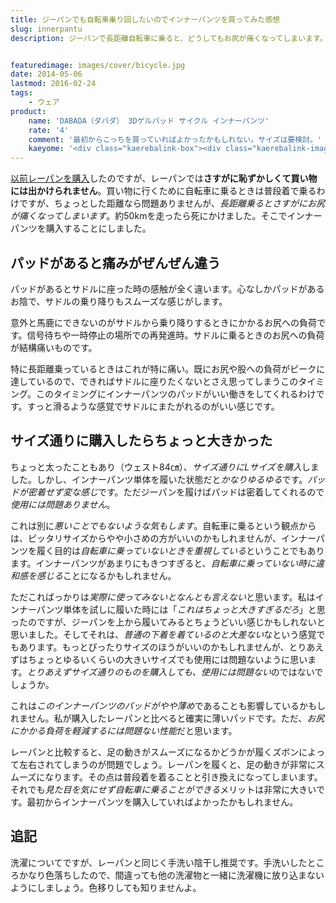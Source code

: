 ```yaml
---
title: ジーパンでも自転車乗り回したいのでインナーパンツを買ってみた感想
slug: innerpantu
description: ジーパンで長距離自転車に乗ると、どうしてもお尻が痛くなってしまいます。自転車にのることが目的ならレーパンでも問題ありませんが、自転車を移動の手段とするときにはどうしてもレーパンでは恥ずかしい。そこでインナーパンツを購入することにしました。


featuredimage: images/cover/bicycle.jpg
date: 2014-05-06
lastmod: 2016-02-24
tags: 
    - ウェア
product:
    name: 'DABADA（ダバダ） 3Dゲルパッド サイクル インナーパンツ'
    rate: '4'
    comment: '最初からこっちを買っていればよかったかもしれない。サイズは要検討。'
    kaeyome: '<div class="kaerebalink-box"><div class="kaerebalink-image"><a href="http://www.amazon.co.jp/exec/obidos/ASIN/B00JKCIGGO/illusionspace-22/ref=nosim/" rel="nofollow" target="_blank"><img src="http://ecx.images-amazon.com/images/I/41yizk5iFuL._SL160_.jpg" style="border: none;" /></a></div><div class="kaerebalink-info"><div class="kaerebalink-name"><a href="http://www.amazon.co.jp/exec/obidos/ASIN/B00JKCIGGO/illusionspace-22/ref=nosim/" rel="nofollow" target="_blank">DABADA（ダバダ） 3Dゲルパッド サイクル インナーパンツ (ブラック, L（80-86cm）)</a><div class="kaerebalink-powered-date">posted with <a href="http://kaereba.com" rel="nofollow" target="_blank">カエレバ</a></div></div><div class="kaerebalink-detail"> DABADA（ダバダ）     </div><div class="kaerebalink-link1"><div class="shoplinkamazon"><a href="http://www.amazon.co.jp/gp/search?keywords=DABADA%81%403D%83Q%83%8B%83p%83b%83h%20%83T%83C%83N%83%8B%20%83C%83%93%83i%81%5B%83p%83%93%83c&__mk_ja_JP=%83J%83%5E%83J%83i&tag=illusionspace-22" rel="nofollow" target="_blank" title="アマゾン" >Amazonで購入</a></div><div class="shoplinkrakuten"><a href="http://hb.afl.rakuten.co.jp/hgc/0e95387f.f2aef20d.0e953880.25e412bd/?pc=http%3A%2F%2Fsearch.rakuten.co.jp%2Fsearch%2Fmall%2FDABADA%25E3%2580%25803D%25E3%2582%25B2%25E3%2583%25AB%25E3%2583%2591%25E3%2583%2583%25E3%2583%2589%2520%25E3%2582%25B5%25E3%2582%25A4%25E3%2582%25AF%25E3%2583%25AB%2520%25E3%2582%25A4%25E3%2583%25B3%25E3%2583%258A%25E3%2583%25BC%25E3%2583%2591%25E3%2583%25B3%25E3%2583%2584%2F-%2Ff.1-p.1-s.1-sf.0-st.A-v.2%3Fx%3D0%26scid%3Daf_ich_link_urltxt%26m%3Dhttp%3A%2F%2Fm.rakuten.co.jp%2F" rel="nofollow" target="_blank" title="楽天市場" >楽天市場で購入</a></div></div></div><div class="booklink-footer" style="clear: left"></div></div>'
---
```


<a href="https://wantit.gcreate.jp/3dpants/" title="お尻の痛みに悩むサイクラーにおくるレーサーパンツのすすめ">以前レーパンを購入</a>したのですが、レーパンでは<strong>さすがに恥ずかしくて買い物には出かけられません</strong>。買い物に行くために自転車に乗るときは普段着で乗るわけですが、ちょっとした距離なら問題ありませんが、<em>長距離乗るとさすがにお尻が痛くなってしまいます</em>。約50kmを走ったら死にかけました。そこでインナーパンツを購入することにしました。


## パッドがあると痛みがぜんぜん違う


パッドがあるとサドルに座った時の感触が全く違います。心なしかパッドがあるお陰で、サドルの乗り降りもスムーズな感じがします。

意外と馬鹿にできないのがサドルから乗り降りするときにかかるお尻への負荷です。信号待ちや一時停止の場所での再発進時。サドルに乗るときのお尻への負荷が結構痛いものです。

特に長距離乗っているときはこれが特に痛い。既にお尻や股への負荷がピークに達しているので、できればサドルに座りたくないとさえ思ってしまうこのタイミング。このタイミングにインナーパンツのパッドがいい働きをしてくれるわけです。すっと滑るような感覚でサドルにまたがれるのがいい感じです。


## サイズ通りに購入したらちょっと大きかった


ちょっと太ったこともあり（ウェスト84㎝）、<em>サイズ通りにLサイズを購入</em>しました。しかし、インナーパンツ単体を履いた状態だと<em>かなりゆるゆる</em>です。<em>パッドが密着せず変な感じ</em>です。ただジーパンを履けばパッドは密着してくれるので<em>使用には問題ありません</em>。

これは別に<em>悪いことでもないような気もします</em>。自転車に乗るという観点からは、ピッタリサイズからやや小さめの方がいいのかもしれませんが、インナーパンツを履く目的は<em>自転車に乗っていないときを重視している</em>ということでもあります。インナーパンツがあまりにもきつすぎると、<em>自転車に乗っていない時に違和感を感じる</em>ことになるかもしれません。

ただこればっかりは<em>実際に使ってみないとなんとも言えない</em>と思います。私はインナーパンツ単体を試しに履いた時には「<em>これはちょっと大きすぎるだろ</em>」と思ったのですが、ジーパンを上から履いてみるとちょうどいい感じかもしれないと思いました。そしてそれは、<em>普通の下着を着ているのと大差ない</em>なという感覚でもあります。もっとぴったりサイズのほうがいいのかもしれませんが、とりあえずはちょっとゆるいくらいの大きいサイズでも使用には問題ないように思います。<em>とりあえずサイズ通りのものを購入しても、使用には問題ない</em>のではないでしょうか。

これは<em>このインナーパンツのパッドがやや薄め</em>であることも影響しているかもしれません。私が購入したレーパンと比べると確実に薄いパッドです。ただ、<em>お尻にかかる負荷を軽減するには問題ない性能</em>だと思います。

レーパンと比較すると、足の動きがスムーズになるかどうかが履くズボンによって左右されてしまうのが問題でしょう。レーパンを履くと、足の動きが非常にスムーズになります。その点は普段着を着ることと引き換えになってしまいます。それでも<em>見た目を気にせず自転車に乗ることができる</em>メリットは非常に大きいです。最初からインナーパンツを購入していればよかったかもしれません。


## 追記


洗濯についてですが、レーパンと同じく手洗い陰干し推奨です。手洗いしたところかなり色落ちしたので、間違っても他の洗濯物と一緒に洗濯機に放り込まないようにしましょう。色移りしても知りませんよ。


  
